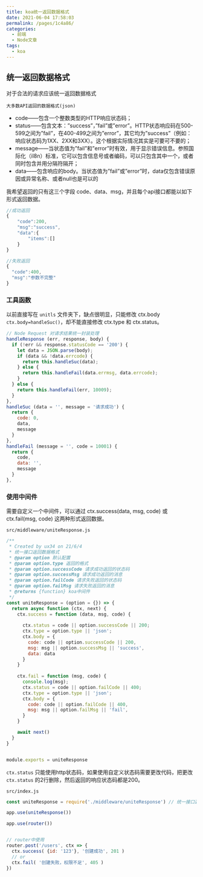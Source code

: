 ```yaml
---
title: koa统一返回数据格式
date: 2021-06-04 17:58:03
permalink: /pages/1c4a86/
categories: 
  - 前端
  - Node文章
tags: 
  - koa
---
```

## 统一返回数据格式

对于合法的请求应该统一返回数据格式

`大多数API返回的数据格式(json)`

- code——包含一个整数类型的HTTP响应状态码；
- status——包含文本：”success”，”fail”或”error”。HTTP状态响应码在500-599之间为”fail”，在400-499之间为”error”，其它均为”success”（例如：响应状态码为1XX、2XX和3XX）。这个根据实际情况其实是可要可不要的；
- message——当状态值为”fail”和”error”时有效，用于显示错误信息。参照国际化（il8n）标准，它可以包含信息号或者编码，可以只包含其中一个，或者同时包含并用分隔符隔开；
- data——包含响应的body。当状态值为”fail”或”error”时，data仅包含错误原因或异常名称、或者null也是可以的

我希望返回的只有这三个字段 code、data、msg，并且每个api接口都能以如下形式返回数据。

```js
//成功返回
{
	"code":200,
	"msg":"success",
	"data":{
		"items":[]
	}
}

//失败返回
{
  "code":400,
  "msg":"参数不完整"
}
```

### 工具函数

以前直接写在 `unitls` 文件夹下，缺点很明显，只能修改 ctx.body `ctx.body=handleSuc()`，却不能直接修改 ctx.type 和 ctx.status。

```js
// Node Request 对请求结果统一封装处理
handleResponse (err, response, body) {
  if (!err && response.statusCode == '200') {
    let data = JSON.parse(body);
    if (data && !data.errcode) {
      return this.handleSuc(data);
    } else {
      return this.handleFail(data.errmsg, data.errcode);
    }
  } else {
    return this.handleFail(err, 10009);
  }
},
handleSuc (data = '', message = '请求成功') {
  return {
    code: 0,
    data,
    message
  }
},
handleFail (message = '', code = 10001) {
  return {
    code,
    data: '',
    message
  }
},
```

### 使用中间件

需要自定义一个中间件，可以通过 ctx.success(data, msg, code) 或 ctx.fail(msg, code) 这两种形式返回数据。

`src/middleware/uniteResponse.js`

```js
/**
 * Created by ux34 on 21/6/4
 * 统一接口返回数据格式
 * @param option 默认配置
 * @param option.type 返回的格式
 * @param option.successCode 请求成功返回的状态码
 * @param option.successMsg 请求成功返回的消息
 * @param option.failCode 请求失败返回的状态码
 * @param option.failMsg 请求失败返回的消息
 * @returns {function} koa中间件
 */
const uniteResponse = (option = {}) => {
  return async function (ctx, next) {
    ctx.success = function (data, msg, code) {
      
      ctx.status = code || option.successCode || 200;
      ctx.type = option.type || 'json';
      ctx.body = {
        code: code || option.successCode || 200,
        msg: msg || option.successMsg || 'success',
        data: data
      }
    }
    
    ctx.fail = function (msg, code) {
      console.log(msg);
      ctx.status = code || option.failCode || 400;
      ctx.type = option.type || 'json';
      ctx.body = {
        code: code || option.failCode || 400,
        msg: msg || option.failMsg || 'fail',
      }
    }

    await next()
  }
}


module.exports = uniteResponse
```

`ctx.status` 只能使用http状态码，如果使用自定义状态码需要更改代码，把更改 `ctx.status` 的2行删除，然后返回的响应状态码都是200。

`src/index.js`

```js
const uniteResponse = require('./middleware/uniteResponse') // 统一接口返回数据格式

app.use(uniteResponse())

app.use(router())


// router中使用
router.post('/users', ctx => {
  ctx.success( {id: '123'}, '创建成功', 201 )
  // or
  ctx.fail( '创建失败，权限不足', 405 )
})
```

